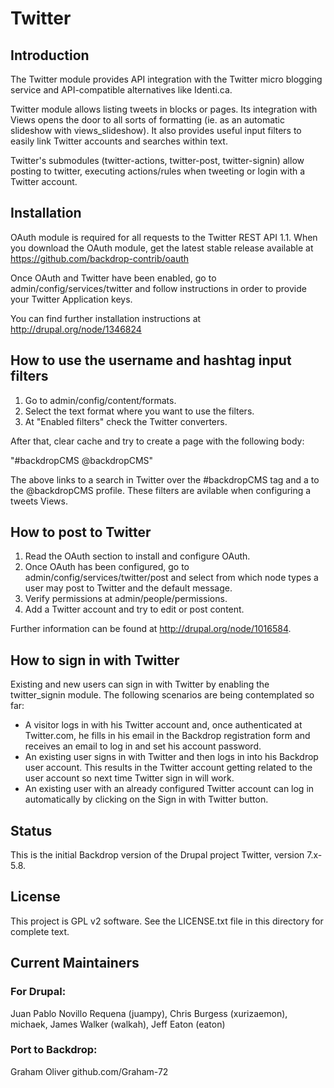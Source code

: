 <h1>Twitter</h1>

<h2>Introduction</h2>

The Twitter module provides API integration with the Twitter micro blogging service and API-compatible alternatives like Identi.ca.

Twitter module allows listing tweets in blocks or pages. Its integration with Views opens the door to all sorts of formatting (ie. as an automatic slideshow with views_slideshow). It also
provides useful input filters to easily link Twitter accounts and searches within text.

Twitter's submodules (twitter-actions, twitter-post, twitter-signin) allow posting to twitter, executing actions/rules when tweeting or login with a Twitter account.

<h2>Installation</h2>

OAuth module is required for all requests to the Twitter REST API 1.1. When you download the OAuth module, get the latest stable release available at https://github.com/backdrop-contrib/oauth

Once OAuth and Twitter have been enabled, go to admin/config/services/twitter and follow instructions in order
to provide your Twitter Application keys.

You can find further installation instructions at http://drupal.org/node/1346824

<h2>How to use the username and hashtag input filters</h2>

1. Go to admin/config/content/formats.
2. Select the text format where you want to use the filters.
3. At "Enabled filters" check the Twitter converters.

After that, clear cache and try to create a page with the following body: 

"#backdropCMS @backdropCMS"

The above links to a search in Twitter over the #backdropCMS tag and a to the @backdropCMS profile.
These filters are avilable when configuring a tweets Views.

<h2>How to post to Twitter</h2>

1. Read the OAuth section to install and configure OAuth.
2. Once OAuth has been configured, go to admin/config/services/twitter/post and select from which
   node types a user may post to Twitter and the default message.
3. Verify permissions at admin/people/permissions.
4. Add a Twitter account and try to edit or post content.

Further information can be found at http://drupal.org/node/1016584.

<h2>How to sign in with Twitter</h2>

Existing and new users can sign in with Twitter by enabling the twitter_signin module. The following scenarios are being contemplated so far:

* A visitor logs in with his Twitter account and, once authenticated at Twitter.com, he fills in his email in the Backdrop registration form and receives an email to log in and set his account password.
* An existing user signs in with Twitter and then logs in into his Backdrop user account. This results in the Twitter account getting related to the user account so next time Twitter sign in will work.
* An existing user with an already configured Twitter account can log in automatically by clicking on the Sign in with Twitter button.


<h2>Status</h2>

This is the initial Backdrop version of the Drupal project Twitter, version 7.x-5.8.


<h2>License</h2>

This project is GPL v2 software. See the LICENSE.txt file in this directory for complete text.

<h2>Current Maintainers</h2>

<h3>For Drupal:</h3>
Juan Pablo Novillo Requena (juampy),
Chris Burgess (xurizaemon),
michaek,
James Walker (walkah),
Jeff Eaton (eaton)

<h3>Port to Backdrop:</h3>
Graham Oliver github.com/Graham-72








